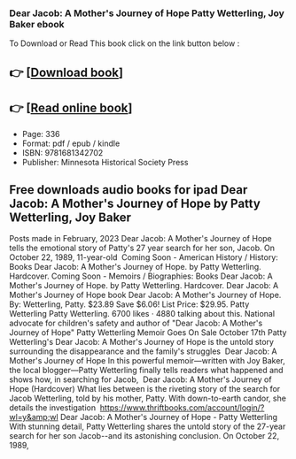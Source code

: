 ### Dear Jacob: A Mother's Journey of Hope Patty Wetterling, Joy Baker ebook

To Download or Read This book click on the link button below :

## 👉  [**[Download book](http://get-pdfs.com/download.php?group=book&from=github.com&id=686908&lnk=1060 "Download book")**]

## 👉  [**[Read online book](http://get-pdfs.com/download.php?group=book&from=github.com&id=686908&lnk=1060 "Read online book")**]


* Page: 336
* Format: pdf / epub / kindle
* ISBN: 9781681342702
* Publisher: Minnesota Historical Society Press



## Free downloads audio books for ipad Dear Jacob: A Mother's Journey of Hope by Patty Wetterling, Joy Baker



 Posts made in February, 2023 Dear Jacob: A Mother&#039;s Journey of Hope tells the emotional story of Patty&#039;s 27 year search for her son, Jacob. On October 22, 1989, 11-year-old 
 Coming Soon - American History / History: Books Dear Jacob: A Mother&#039;s Journey of Hope. by Patty Wetterling. Hardcover.
 Coming Soon - Memoirs / Biographies: Books Dear Jacob: A Mother&#039;s Journey of Hope. by Patty Wetterling. Hardcover.
 Dear Jacob: A Mother&#039;s Journey of Hope book Dear Jacob: A Mother&#039;s Journey of Hope. By: Wetterling, Patty. $23.89 Save $6.06! List Price: $29.95.
 Patty Wetterling Patty Wetterling. 6700 likes · 4880 talking about this. National advocate for children&#039;s safety and author of &quot;Dear Jacob: A Mother&#039;s Journey of Hope&quot;
 Patty Wetterling Memoir Goes On Sale October 17th Patty Wetterling&#039;s Dear Jacob: A Mother&#039;s Journey of Hope is the untold story surrounding the disappearance and the family&#039;s struggles 
 Dear Jacob: A Mother&#039;s Journey of Hope In this powerful memoir—written with Joy Baker, the local blogger—Patty Wetterling finally tells readers what happened and shows how, in searching for Jacob, 
 Dear Jacob: A Mother&#039;s Journey of Hope (Hardcover) What lies between is the riveting story of the search for Jacob Wetterling, told by his mother, Patty. With down-to-earth candor, she details the investigation 
 https://www.thriftbooks.com/account/login/?wl=y&amp;wl 
 Dear Jacob: A Mother&#039;s Journey of Hope - Patty Wetterling With stunning detail, Patty Wetterling shares the untold story of the 27-year search for her son Jacob--and its astonishing conclusion. On October 22, 1989, 





